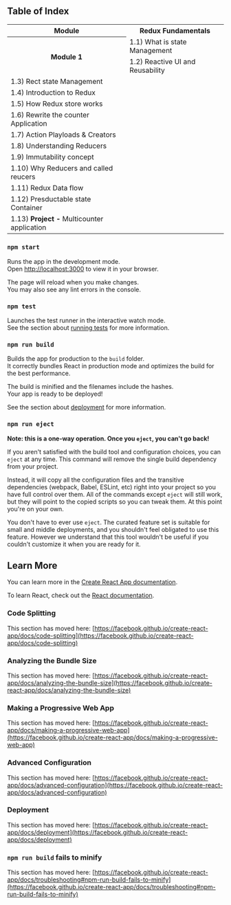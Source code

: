 
## Table of Index
<table>
  <tr>
    <th>Module</th>
    <th>Redux Fundamentals</th>
  </tr>
  <tr>
    <th rowspan="2">Module 1</th>
    <td>1.1) What is state Management</td>
  </tr>
  <tr>
    <td>1.2) Reactive UI and Reusability </td>
  </tr>
  <tr>
    <td>1.3) Rect state Management </td>
  </tr>
  <tr>
    <td>1.4) Introduction to Redux </td>
  </tr>
  <tr>
    <td>1.5) How Redux store works </td>
  </tr>
  <tr>
    <td>1.6) Rewrite the counter Application </td>
  </tr>
  <tr>
    <td>1.7) Action Playloads & Creators   </td>
  </tr>
  <tr>
    <td>1.8) Understanding Reducers </td>
  </tr>
  <tr>
    <td>1.9) Immutability concept </td>
  </tr>
  <tr>
    <td>1.10) Why Reducers and called reucers </td>
  </tr>
  <tr>
    <td>1.11) Redux Data flow </td>
  </tr>
  <tr>
    <td>1.12) Presductable state Container </td>
  </tr>
  <tr>
    <td>1.13) <b>Project - </b> <a>Multicounter application</a></td>
  </tr>
</table>

### `npm start`

Runs the app in the development mode.\
Open [http://localhost:3000](http://localhost:3000) to view it in your browser.

The page will reload when you make changes.\
You may also see any lint errors in the console.

### `npm test`

Launches the test runner in the interactive watch mode.\
See the section about [running tests](https://facebook.github.io/create-react-app/docs/running-tests) for more information.

### `npm run build`

Builds the app for production to the `build` folder.\
It correctly bundles React in production mode and optimizes the build for the best performance.

The build is minified and the filenames include the hashes.\
Your app is ready to be deployed!

See the section about [deployment](https://facebook.github.io/create-react-app/docs/deployment) for more information.

### `npm run eject`

**Note: this is a one-way operation. Once you `eject`, you can't go back!**

If you aren't satisfied with the build tool and configuration choices, you can `eject` at any time. This command will remove the single build dependency from your project.

Instead, it will copy all the configuration files and the transitive dependencies (webpack, Babel, ESLint, etc) right into your project so you have full control over them. All of the commands except `eject` will still work, but they will point to the copied scripts so you can tweak them. At this point you're on your own.

You don't have to ever use `eject`. The curated feature set is suitable for small and middle deployments, and you shouldn't feel obligated to use this feature. However we understand that this tool wouldn't be useful if you couldn't customize it when you are ready for it.

## Learn More

You can learn more in the [Create React App documentation](https://facebook.github.io/create-react-app/docs/getting-started).

To learn React, check out the [React documentation](https://reactjs.org/).

### Code Splitting

This section has moved here: [https://facebook.github.io/create-react-app/docs/code-splitting](https://facebook.github.io/create-react-app/docs/code-splitting)

### Analyzing the Bundle Size

This section has moved here: [https://facebook.github.io/create-react-app/docs/analyzing-the-bundle-size](https://facebook.github.io/create-react-app/docs/analyzing-the-bundle-size)

### Making a Progressive Web App

This section has moved here: [https://facebook.github.io/create-react-app/docs/making-a-progressive-web-app](https://facebook.github.io/create-react-app/docs/making-a-progressive-web-app)

### Advanced Configuration

This section has moved here: [https://facebook.github.io/create-react-app/docs/advanced-configuration](https://facebook.github.io/create-react-app/docs/advanced-configuration)

### Deployment

This section has moved here: [https://facebook.github.io/create-react-app/docs/deployment](https://facebook.github.io/create-react-app/docs/deployment)

### `npm run build` fails to minify

This section has moved here: [https://facebook.github.io/create-react-app/docs/troubleshooting#npm-run-build-fails-to-minify](https://facebook.github.io/create-react-app/docs/troubleshooting#npm-run-build-fails-to-minify)
